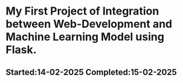 # My First Project of Integration between Web-Development and Machine Learning Model using Flask.
## Started:14-02-2025 Completed:15-02-2025